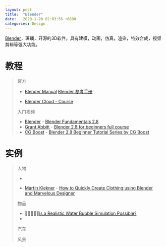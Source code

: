```yaml
---
layout: post
title:  "Blender"
date:   2020-1-20 02:03:56 +0800
categories: Design
---
```


[Blender](https://www.blender.org)，斑斓，开源的3D软件，具有建模，动画，仿真，渲染，特效合成，视频剪辑等强大功能。

# 教程

> 官方
>
> * [Blender Manual](https://docs.blender.org/manual/en/dev/) [Blender 参考手册](https://docs.blender.org/manual/zh-hans/dev/)
>
> * [Blender Cloud - Course](https://cloud.blender.org/courses)
>
> 入门视频
>
> * [Blender](https://www.youtube.com/channel/UCSMOQeBJ2RAnuFungnQOxLg) - [Blender Fundamentals 2.8](https://www.youtube.com/watch?v=MF1qEhBSfq4&list=PLa1F2ddGya_-UvuAqHAksYnB0qL9yWDO6)
> * [Grant Abbitt](https://www.youtube.com/channel/UCZFUrFoqvqlN8seaAeEwjlw) - [Blender 2.8 for beginners full course](https://www.youtube.com/watch?v=7MRonzqYJgw&list=PLn3ukorJv4vs_eSJUQPxBRaDS8PrVmIri) 
> * [CG Boost](https://www.youtube.com/channel/UCWWybvw9jnpOdJq_6wTHryA) - [Blender 2.8 Beginner Tutorial Series by CG Boost](https://www.youtube.com/watch?v=j14b25SnYRY&list=PL3UWN2F2M2C8-zUjbFlbgtWPQa0NXBsp0)
>

# 实例

> 人物
>
> * 
>
> * [Martin Klekner](https://www.youtube.com/channel/UCgUXNKRLilvorphztVi2DvA) - [How to Quickly Create Clothing using Blender and Marvelous Designer](https://www.youtube.com/watch?v=Rp1G9mIBskI)
>
> 物品
>
> * [Is a Realistic Water Bubble Simulation Possible?](https://www.youtube.com/watch?v=O-52enqUSNw)
> * 
>
> 汽车
>
> 风景



> 